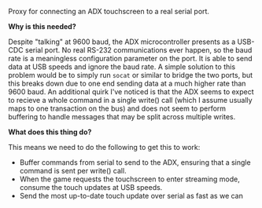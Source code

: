 Proxy for connecting an ADX touchscreen to a real serial port.

**Why is this needed?**

Despite "talking" at 9600 baud, the ADX microcontroller presents as a USB-CDC serial port.
No real RS-232 communications ever happen, so the baud rate is a meaningless configuration parameter on the port.
It is able to send data at USB speeds and ignore the baud rate.
A simple solution to this problem would be to simply run `socat` or similar to bridge the two ports, but this
breaks down due to one end sending data at a much higher rate than 9600 baud. An additional quirk I've noticed is that the ADX seems to expect to recieve a whole command in a single write() call (which I assume usually maps to one transaction on the bus) and does not seem to perform buffering to handle messages that may be split across multiple writes.

**What does this thing do?**

This means we need to do the following to get this to work:
- Buffer commands from serial to send to the ADX, ensuring that a single command is sent per write() call.
- When the game requests the touchscreen to enter streaming mode, consume the touch updates at USB speeds.
- Send the most up-to-date touch update over serial as fast as we can
